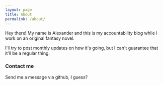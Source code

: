 ```yaml
---
layout: page
title: About
permalink: /about/
---
```


Hey there! My name is Alexander and this is my accountability blog while I work on an original fantasy novel.

I'll try to post monthly updates on how it's going, but I can't guarantee that it'll be a regular thing.

### Contact me
Send me a message via github, I guess?
